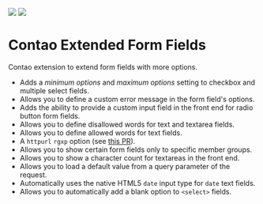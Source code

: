 [![](https://img.shields.io/packagist/v/inspiredminds/contao-extended-form-fields.svg)](https://packagist.org/packages/inspiredminds/contao-extended-form-fields)
[![](https://img.shields.io/packagist/dt/inspiredminds/contao-extended-form-fields.svg)](https://packagist.org/packages/inspiredminds/contao-extended-form-fields)

Contao Extended Form Fields
===========================

Contao extension to extend form fields with more options.

* Adds a _minimum options_ and _maximum options_ setting to checkbox and multiple select fields.
* Allows you to define a custom error message in the form field's options.
* Adds the ability to provide a custom input field in the front end for radio button form fields.
* Allows you to define disallowed words for text and textarea fields.
* Allows you to define allowed words for text fields.
* A `httpurl` `rgxp` option (see [this PR](https://github.com/contao/contao/pull/2297)).
* Allows you to show certain form fields only to specific member groups.
* Allows you to show a character count for textareas in the front end.
* Allows you to load a default value from a query parameter of the request.
* Automatically uses the native HTML5 `date` input type for `date` text fields.
* Allows you to automatically add a blank option to `<select>` fields.
